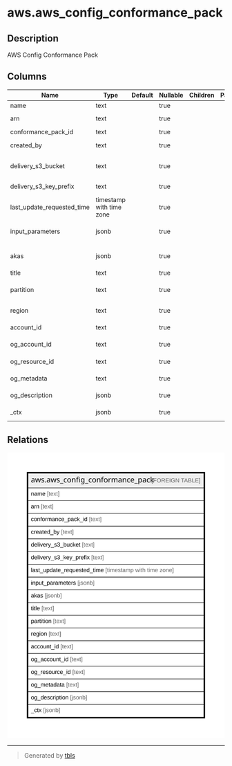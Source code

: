 # aws.aws_config_conformance_pack

## Description

AWS Config Conformance Pack

## Columns

| Name | Type | Default | Nullable | Children | Parents | Comment |
| ---- | ---- | ------- | -------- | -------- | ------- | ------- |
| name | text |  | true |  |  | Name of the conformance pack. |
| arn | text |  | true |  |  | Amazon Resource Name (ARN) of the conformance pack. |
| conformance_pack_id | text |  | true |  |  | ID of the conformance pack. |
| created_by | text |  | true |  |  | AWS service that created the conformance pack. |
| delivery_s3_bucket | text |  | true |  |  | Amazon S3 bucket where AWS Config stores conformance pack templates. |
| delivery_s3_key_prefix | text |  | true |  |  | The prefix for the Amazon S3 delivery bucket. |
| last_update_requested_time | timestamp with time zone |  | true |  |  | Last update to the conformance pack. |
| input_parameters | jsonb |  | true |  |  | A list of ConformancePackInputParameter objects. |
| akas | jsonb |  | true |  |  | Array of globally unique identifier strings (also known as) for the resource. |
| title | text |  | true |  |  | Title of the resource. |
| partition | text |  | true |  |  | The AWS partition in which the resource is located (aws, aws-cn, or aws-us-gov). |
| region | text |  | true |  |  | The AWS Region in which the resource is located. |
| account_id | text |  | true |  |  | The AWS Account ID in which the resource is located. |
| og_account_id | text |  | true |  |  | The Platform Account ID in which the resource is located. |
| og_resource_id | text |  | true |  |  | The unique ID of the resource in opengovernance. |
| og_metadata | text |  | true |  |  | Platform Metadata of the AWS resource. |
| og_description | jsonb |  | true |  |  | The full model description of the resource |
| _ctx | jsonb |  | true |  |  | Steampipe context in JSON form, e.g. connection_name. |

## Relations

![er](aws.aws_config_conformance_pack.svg)

---

> Generated by [tbls](https://github.com/k1LoW/tbls)
